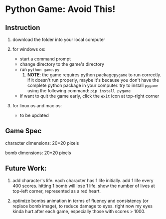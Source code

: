 # Python Game: Avoid This!

## Instruction

1. download the folder into your local computer
2. for windows os:

   - start a command prompt 
   - change directory to the game's directory
   - run `python game.py`
      1. **NOTE**: the game requires python package`pygame` to run correctly. if it doesn't run properly, maybe it's because you don't have the complete python package in your computer. try to install `pygame` using the following command: `pip install pygame` 
   - if want to quit the game early, click the `exit` icon at top-right corner
3. for linux os and mac os:
   - to be updated

## Game Spec

character dimensions: 20*20 pixels

bomb dimensions: 20*20 pixels

## Future Work:

1. add character's life. each character has 1 life initially. add 1 life every 400 scores. hitting 1 bomb will lose 1 life. show the number of lives at top-left corner, represented as a red heart.

2. optimize bombs animation in terms of fluency and consistency (or replace bomb image), to reduce damage to eyes. right now my eyes kinda hurt after each game, especially those with scores > 1000.